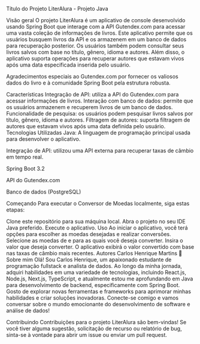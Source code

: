 Título do Projeto
LiterAlura - Projeto Java

Visão geral
O projeto LiterAlura é um aplicativo de console desenvolvido usando Spring Boot que interage com a API Gutendex.com para acessar uma vasta coleção de informações de livros. Este aplicativo permite que os usuários busquem livros da API e os armazenem em um banco de dados para recuperação posterior. Os usuários também podem consultar seus livros salvos com base no título, gênero, idioma e autores. Além disso, o aplicativo suporta operações para recuperar autores que estavam vivos após uma data especificada inserida pelo usuário.

Agradecimentos especiais ao Gutendex.com por fornecer os valiosos dados do livro e à comunidade Spring Boot pela estrutura robusta.

Características
Integração de API: utiliza a API do Gutendex.com para acessar informações de livros.
Interação com banco de dados: permite que os usuários armazenem e recuperem livros de um banco de dados.
Funcionalidade de pesquisa: os usuários podem pesquisar livros salvos por título, gênero, idioma e autores.
Filtragem de autores: suporta filtragem de autores que estavam vivos após uma data definida pelo usuário.
Tecnologias Utilizadas
Java: A linguagem de programação principal usada para desenvolver o aplicativo.

Integração de API: utilizou uma API externa para recuperar taxas de câmbio em tempo real.

Spring Boot 3.2

API do Gutendex.com

Banco de dados (PostgreSQL)

Começando
Para executar o Conversor de Moedas localmente, siga estas etapas:

Clone este repositório para sua máquina local.
Abra o projeto no seu IDE Java preferido.
Execute o aplicativo.
Uso
Ao iniciar o aplicativo, você terá opções para escolher as moedas desejadas e realizar conversões.
Selecione as moedas de e para as quais você deseja converter.
Insira o valor que deseja converter.
O aplicativo exibirá o valor convertido com base nas taxas de câmbio mais recentes.
Autores
Carlos Henrique Martins
🚀 Sobre mim
Olá! Sou Carlos Henrique, um apaixonado estudante de programação fullstack e analista de dados. Ao longo da minha jornada, adquiri habilidades em uma variedade de tecnologias, incluindo React.js, Node.js, Next.js, TypeScript, e atualmente estou me aprofundando em Java para desenvolvimento de backend, especificamente com Spring Boot. Gosto de explorar novas ferramentas e frameworks para aprimorar minhas habilidades e criar soluções inovadoras. Conecte-se comigo e vamos conversar sobre o mundo emocionante do desenvolvimento de software e análise de dados!

Contribuindo
Contribuições para o projeto LiterAlura são bem-vindas! Se você tiver alguma sugestão, solicitação de recurso ou relatório de bug, sinta-se à vontade para abrir um issue ou enviar um pull request.
